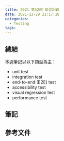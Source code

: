 ```yaml
---
title: 2021 第52週 學習記錄
date: 2021-12-29 21:17:18
categories:
  - Testing
tags:
---
```


## 總結

本週筆記以以下類型為主：

- unit test
- integration test
- end-to-end (E2E) test
- accessibility test
- visual regression test
- performance test

## 筆記


## 參考文件
